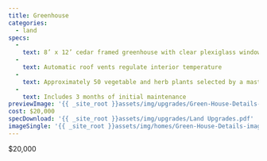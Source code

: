 ```yaml
---
title: Greenhouse
categories:
  - land
specs:
  - 
    text: 8’ x 12’ cedar framed greenhouse with clear plexiglass windows
  - 
    text: Automatic roof vents regulate interior temperature
  - 
    text: Approximately 50 vegetable and herb plants selected by a master gardener
  - 
    text: Includes 3 months of initial maintenance
previewImage: '{{ _site_root }}assets/img/upgrades/Green-House-Details-image-2.jpg'
cost: $20,000
specDownload: '{{ _site_root }}assets/img/upgrades/Land Upgrades.pdf'
imageSingle: '{{ _site_root }}assets/img/homes/Green-House-Details-image.jpg'
---
```

<p>$20,000</p>
